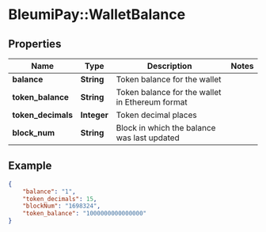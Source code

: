 # BleumiPay::WalletBalance

## Properties

Name | Type | Description | Notes
------------ | ------------- | ------------- | -------------
**balance** | **String** | Token balance for the wallet | 
**token_balance** | **String** | Token balance for the wallet in Ethereum format | 
**token_decimals** | **Integer** | Token decimal places | 
**block_num** | **String** | Block in which the balance was last updated | 

## Example

```json
{
    "balance": "1",
    "token_decimals": 15,
    "blockNum": "1698324",
    "token_balance": "1000000000000000"
}
```